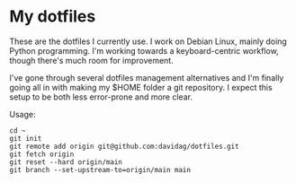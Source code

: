My dotfiles
===========

These are the dotfiles I currently use. I work on Debian Linux, mainly doing Python programming. I'm working towards a keyboard-centric workflow, though there's much room for improvement.

I've gone through several dotfiles management alternatives and I'm finally going all in with making my $HOME folder a git repository. I expect this setup to be both less error-prone and more clear.

Usage:

    cd ~
    git init
    git remote add origin git@github.com:davidag/dotfiles.git
    git fetch origin
    git reset --hard origin/main
    git branch --set-upstream-to=origin/main main
